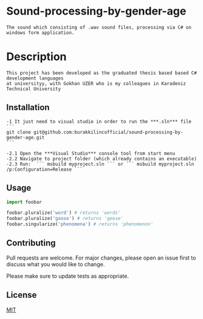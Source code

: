 # Sound-processing-by-gender-age

	The sound which consisting of .wav sound files, processing via C# on windows form application.
 
 # Description
 
	This project has been developed as the graduated thesis based based C# development languages 
	at universityy, with Gokhan UZER who is my colleagues in Karadeniz Technical University 
	
## Installation

	-1 It just need to visual studio in order to run the ***.sln*** file
	```
	git clone git@github.com:burakkilincofficial/sound-processing-by-gender-age.git
	```
	
	-2.1 Open the ***Visual Studio*** console tool from start menu
	-2.2 Navigate to project folder (which already contains an executable)
	-2.3 Run:  ``` msbuild myproject.sln ``` or ``` msbuild myproject.sln /p:Configuration=Release ```


## Usage

```python
import foobar

foobar.pluralize('word') # returns 'words'
foobar.pluralize('goose') # returns 'geese'
foobar.singularize('phenomena') # returns 'phenomenon'
```

## Contributing
Pull requests are welcome. For major changes, please open an issue first to discuss what you would like to change.

Please make sure to update tests as appropriate.

## License
[MIT](https://choosealicense.com/licenses/mit/)
